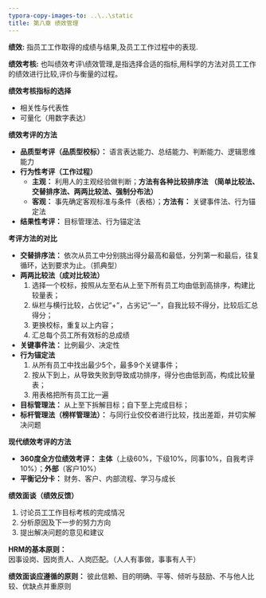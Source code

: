 ```yaml
---
typora-copy-images-to: ..\..\static
title: 第八章 绩效管理
---
```


**绩效:** 指员工工作取得的成绩与结果,及员工工作过程中的表现.

**绩效考核:** 也叫绩效考评\绩效管理,是指选择合适的指标,用科学的方法对员工工作的绩效进行比较,评价与衡量的过程。

**绩效考核指标的选择**

- 相关性与代表性
- 可量化（用数字表达）

**绩效考评的方法**

- **品质型考评（品质型校标）：** 语言表达能力、总结能力、判断能力、逻辑思维能力
- **行为性考评（工作过程）**
  - **主观：** 利用人的主观经验做判断；**方法有各种比较排序法** **（简单比较法、交替排序法、两两比较法、强制分布法）**
  - **客观：** 事先确定客观标准与条件（表格）；**方法有：** 关键事件法、行为锚定法
- **结果性考评：** 目标管理法、行为锚定法

**考评方法的对比**

- **交替排序法：** 依次从员工中分别挑出得分最高和最低，分列第一和最后，往复循环，达到要求为止。（抓典型）
- **两两比较法（成对比较法）** 
  1. 选择一个校标，按照从左至右从上至下所有员工均由低到高排序，构建比较量表；
  2. 纵栏与横行比较，占优记“+”，占劣记“—”，自我比较不得分，比较后汇总得分；
  3. 更换校标，重复以上内容；
  4. 汇总每个员工所有效标的总成绩
- **关键事件法：** 比例最少、决定性
- **行为锚定法** 
  1. 从所有员工中找出最少5个，最多9个关键事件；
  2. 按从下到上，从导致失败到导致成功排序，得分也由低到高，构成比较量表；
  3. 用表格把所有员工比一遍
- **目标管理法：** 从上至下拆解目标；自下至上完成目标；
- **标杆管理法（榜样管理法）：** 与同行业佼佼者进行比较，找出差距，并切实解决问题

**现代绩效考评的方法**

- **360度全方位绩效考评：** **主体**（上级60%，下级10%，同事10%，自我考评10%）；**外部**（客户10%）
- **平衡记分卡：** 财务、客户、内部流程、学习与成长

**绩效面谈（绩效反馈）**

1. 讨论员工工作目标考核的完成情况
2. 分析原因及下一步的努力方向
3. 提出解决问题的意见和建议

**HRM的基本原则：** 因事设岗、因岗责人、人岗匹配。（人人有事做，事事有人干）

**绩效面谈应遵循的原则：** 彼此信赖、目的明确、平等、倾听与鼓励、不与他人比较、优缺点并重原则

